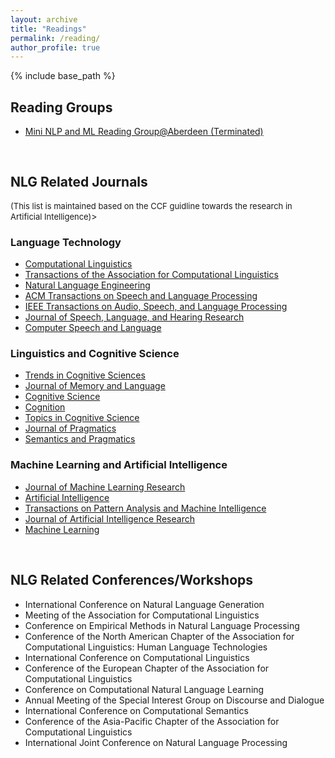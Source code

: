 ```yaml
---
layout: archive
title: "Readings"
permalink: /reading/
author_profile: true
---
```


{% include base_path %}

## Reading Groups

* [Mini NLP and ML Reading Group@Aberdeen (Terminated)](/reading/aberdeen/)

<br />

## NLG Related Journals
<font size="2">(This list is maintained based on the CCF guidline towards the research in Artificial Intelligence)</font>>

### Language Technology
* [Computational Linguistics](https://www.mitpressjournals.org/loi/coli)
* [Transactions of the Association for Computational Linguistics](https://www.transacl.org/ojs/index.php/tacl)
* [Natural Language Engineering](https://www.cambridge.org/core/journals/natural-language-engineering)
* [ACM Transactions on Speech and Language Processing](https://dl.acm.org/citation.cfm?id=J957)
* [IEEE Transactions on Audio, Speech, and Language Processing](https://ieeexplore.ieee.org/xpl/RecentIssue.jsp?punumber=10376)
* [Journal of Speech, Language, and Hearing Research](https://pubs.asha.org/journal/jslhr)
* [Computer Speech and Language](https://www.journals.elsevier.com/computer-speech-and-language)

### Linguistics and Cognitive Science
* [Trends in Cognitive Sciences](https://www.cell.com/trends/cognitive-sciences/home)
* [Journal of Memory and Language](https://www.journals.elsevier.com/journal-of-memory-and-language/)
* [Cognitive Science](https://onlinelibrary.wiley.com/journal/15516709)
* [Cognition](https://www.journals.elsevier.com/cognition/)
* [Topics in Cognitive Science](https://onlinelibrary.wiley.com/journal/17568765)
* [Journal of Pragmatics](https://www.journals.elsevier.com/journal-of-pragmatics)
* [Semantics and Pragmatics](http://www.semprag.org/)

### Machine Learning and Artificial Intelligence
* [Journal of Machine Learning Research](http://www.jmlr.org/)
* [Artificial Intelligence](https://www.journals.elsevier.com/artificial-intelligence)
* [Transactions on Pattern Analysis and Machine Intelligence](https://ieeexplore.ieee.org/xpl/RecentIssue.jsp?punumber=34)
* [Journal of Artificial Intelligence Research](https://www.jair.org/index.php/jair)
* [Machine Learning](https://www.springer.com/computer/ai/journal/10994)

<br />

## NLG Related Conferences/Workshops

* International Conference on Natural Language Generation
* Meeting of the Association for Computational Linguistics
* Conference on Empirical Methods in Natural Language Processing
* Conference of the North American Chapter of the Association for Computational Linguistics: Human Language Technologies
* International Conference on Computational Linguistics
* Conference of the European Chapter of the Association for Computational Linguistics
* Conference on Computational Natural Language Learning
* Annual Meeting of the Special Interest Group on Discourse and Dialogue
* International Conference on Computational Semantics
* Conference of the Asia-Pacific Chapter of the Association for Computational Linguistics
* International Joint Conference on Natural Language Processing